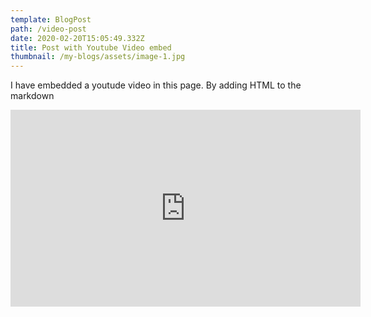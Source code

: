 ```yaml
---
template: BlogPost
path: /video-post
date: 2020-02-20T15:05:49.332Z
title: Post with Youtube Video embed
thumbnail: /my-blogs/assets/image-1.jpg
---
```

I have embedded a youtude video in this page. By adding HTML to the markdown

<iframe width="560" height="315" src="https://www.youtube.com/embed/ZZY-Ytrw2co" frameborder="0" allow="accelerometer; autoplay; encrypted-media; gyroscope; picture-in-picture" allowfullscreen></iframe>
